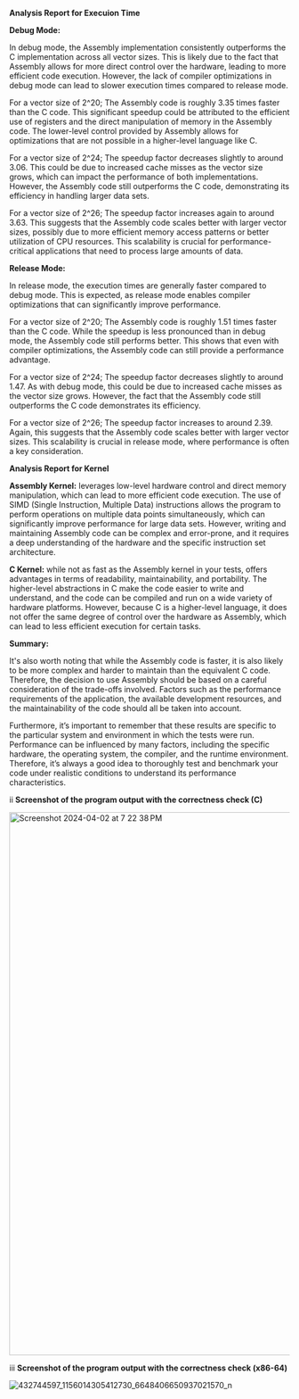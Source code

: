 **Analysis Report for Execuion Time**

**Debug Mode:**

In debug mode, the Assembly implementation consistently outperforms the C implementation across all vector sizes. This is likely due to the fact that Assembly allows for more direct control over the hardware, leading to more efficient code execution. However, the lack of compiler optimizations in debug mode can lead to slower execution times compared to release mode.


For a vector size of 2^20; The Assembly code is roughly 3.35 times faster than the C code. This significant speedup could be attributed to the efficient use of registers and the direct manipulation of memory in the Assembly code. The lower-level control provided by Assembly allows for optimizations that are not possible in a higher-level language like C.

For a vector size of 2^24; The speedup factor decreases slightly to around 3.06. This could be due to increased cache misses as the vector size grows, which can impact the performance of both implementations. However, the Assembly code still outperforms the C code, demonstrating its efficiency in handling larger data sets.

For a vector size of 2^26; The speedup factor increases again to around 3.63. This suggests that the Assembly code scales better with larger vector sizes, possibly due to more efficient memory access patterns or better utilization of CPU resources. This scalability is crucial for performance-critical applications that need to process large amounts of data.





**Release Mode:**

In release mode, the execution times are generally faster compared to debug mode. This is expected, as release mode enables compiler optimizations that can significantly improve performance.

For a vector size of 2^20; The Assembly code is roughly 1.51 times faster than the C code. While the speedup is less pronounced than in debug mode, the Assembly code still performs better. This shows that even with compiler optimizations, the Assembly code can still provide a performance advantage.


For a vector size of 2^24; The speedup factor decreases slightly to around 1.47. As with debug mode, this could be due to increased cache misses as the vector size grows. However, the fact that the Assembly code still outperforms the C code demonstrates its efficiency.

For a vector size of 2^26; The speedup factor increases to around 2.39. Again, this suggests that the Assembly code scales better with larger vector sizes. This scalability is crucial in release mode, where performance is often a key consideration.



**Analysis Report for Kernel**

**Assembly Kernel:** leverages low-level hardware control and direct memory manipulation, which can lead to more efficient code execution. The use of SIMD (Single Instruction, Multiple Data) instructions allows the program to perform operations on multiple data points simultaneously, which can significantly improve performance for large data sets. However, writing and maintaining Assembly code can be complex and error-prone, and it requires a deep understanding of the hardware and the specific instruction set architecture.

**C Kernel:** while not as fast as the Assembly kernel in your tests, offers advantages in terms of readability, maintainability, and portability. The higher-level abstractions in C make the code easier to write and understand, and the code can be compiled and run on a wide variety of hardware platforms. However, because C is a higher-level language, it does not offer the same degree of control over the hardware as Assembly, which can lead to less efficient execution for certain tasks.

**Summary:**

It's also worth noting that while the Assembly code is faster, it is also likely to be more complex and harder to maintain than the equivalent C code. Therefore, the decision to use Assembly should be based on a careful consideration of the trade-offs involved. Factors such as the performance requirements of the application, the available development resources, and the maintainability of the code should all be taken into account.

Furthermore, it’s important to remember that these results are specific to the particular system and environment in which the tests were run. Performance can be influenced by many factors, including the specific hardware, the operating system, the compiler, and the runtime environment. Therefore, it’s always a good idea to thoroughly test and benchmark your code under realistic conditions to understand its performance characteristics.


ii **Screenshot of the program output with the correctness check (C)**

<img width="974" alt="Screenshot 2024-04-02 at 7 22 38 PM" src="https://github.com/NUO0203/LBYARCHMP2/assets/114644434/6661cd71-922e-446d-ab8e-066277a4191b">

iii **Screenshot of the program output with the correctness check (x86-64)**

![432744597_1156014305412730_6648406650937021570_n](https://github.com/NUO0203/LBYARCHMP2/assets/114644434/94106aaf-dadb-4069-b2b5-33ab8f840aae)

